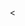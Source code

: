 <<!DOCTYPE html>
<html lang="zh-TW">
<head>
    <meta charset="UTF-8">
    <meta name="viewport" content="width=device-width, initial-scale=1.0">
    <title>HanaGo Travel 花語旅遊 - Bloom Your Journey</title>
    <style>
        * {
            margin: 0;
            padding: 0;
            box-sizing: border-box;
        }

        body {
            font-family: 'Arial', sans-serif;
            line-height: 1.6;
            color: #333;
            background: linear-gradient(135deg, #ffeef8 0%, #ffe5f0 100%);
        }

        .container {
            max-width: 1200px;
            margin: 0 auto;
            padding: 0 20px;
        }

        /* Header */
        header {
            background: linear-gradient(135deg, #ff6b9d 0%, #e91e63 100%);
            color: white;
            padding: 1rem 0;
            position: sticky;
            top: 0;
            z-index: 100;
            box-shadow: 0 2px 20px rgba(233, 30, 99, 0.3);
        }

        .header-content {
            display: flex;
            justify-content: space-between;
            align-items: center;
        }

        .logo {
            display: flex;
            align-items: center;
            gap: 1rem;
        }
        
        .logo-img {
            height: 60px;
            width: auto;
            border-radius: 10px;
            box-shadow: 0 4px 15px rgba(255, 255, 255, 0.3);
        }
        
        .logo-text {
            font-size: 2rem;
            font-weight: bold;
            text-shadow: 2px 2px 4px rgba(0,0,0,0.3);
        }

        .slogan {
            font-size: 0.9rem;
            opacity: 0.9;
        }

        nav ul {
            display: flex;
            list-style: none;
            gap: 2rem;
        }

        nav a {
            color: white;
            text-decoration: none;
            font-weight: 500;
            transition: all 0.3s ease;
            padding: 0.5rem 1rem;
            border-radius: 20px;
        }

        nav a:hover {
            background: rgba(255, 255, 255, 0.2);
            transform: translateY(-2px);
        }

        /* Hero Section */
        .hero {
            background: linear-gradient(rgba(255, 107, 157, 0.8), rgba(233, 30, 99, 0.8)), 
                        url('data:image/svg+xml,<svg xmlns="http://www.w3.org/2000/svg" viewBox="0 0 1200 600"><defs><pattern id="sakura" x="0" y="0" width="100" height="100" patternUnits="userSpaceOnUse"><circle cx="50" cy="50" r="3" fill="%23ffb3d1" opacity="0.6"/></pattern></defs><rect width="1200" height="600" fill="url(%23sakura)"/></svg>');
            height: 80vh;
            display: flex;
            align-items: center;
            justify-content: center;
            text-align: center;
            color: white;
            position: relative;
            overflow: hidden;
        }

        .hero::before {
            content: '';
            position: absolute;
            top: 0;
            left: 0;
            right: 0;
            bottom: 0;
            background: url('data:image/svg+xml,<svg xmlns="http://www.w3.org/2000/svg" viewBox="0 0 100 100"><circle cx="20" cy="20" r="2" fill="%23ff9ac7" opacity="0.4"><animate attributeName="cy" values="20;80;20" dur="3s" repeatCount="indefinite"/></circle><circle cx="50" cy="40" r="1.5" fill="%23ffc4dd" opacity="0.6"><animate attributeName="cy" values="40;90;40" dur="4s" repeatCount="indefinite"/></circle><circle cx="80" cy="30" r="2.5" fill="%23ff6b9d" opacity="0.3"><animate attributeName="cy" values="30;85;30" dur="5s" repeatCount="indefinite"/></circle></svg>') repeat;
            animation: float 10s ease-in-out infinite;
        }

        @keyframes float {
            0%, 100% { transform: translateY(0px); }
            50% { transform: translateY(-20px); }
        }

        .hero-content {
            z-index: 2;
            position: relative;
        }

        .hero h1 {
            font-size: 4rem;
            margin-bottom: 1rem;
            text-shadow: 3px 3px 6px rgba(0,0,0,0.5);
            animation: fadeInUp 1s ease-out;
        }

        .hero p {
            font-size: 1.5rem;
            margin-bottom: 2rem;
            animation: fadeInUp 1s ease-out 0.3s both;
        }

        .cta-button {
            display: inline-block;
            background: linear-gradient(45deg, #ff9800, #ff5722);
            color: white;
            padding: 1rem 2rem;
            text-decoration: none;
            border-radius: 50px;
            font-weight: bold;
            font-size: 1.1rem;
            transition: all 0.3s ease;
            box-shadow: 0 8px 25px rgba(255, 152, 0, 0.4);
            animation: fadeInUp 1s ease-out 0.6s both;
        }

        .cta-button:hover {
            transform: translateY(-3px);
            box-shadow: 0 12px 35px rgba(255, 152, 0, 0.6);
        }

        @keyframes fadeInUp {
            from {
                opacity: 0;
                transform: translateY(30px);
            }
            to {
                opacity: 1;
                transform: translateY(0);
            }
        }

        /* Sections */
        section {
            padding: 4rem 0;
        }

        .section-title {
            text-align: center;
            font-size: 2.5rem;
            margin-bottom: 3rem;
            color: #e91e63;
            position: relative;
        }

        .section-title::after {
            content: '🌸';
            display: block;
            font-size: 1.5rem;
            margin-top: 0.5rem;
        }

        /* Tour Package */
        .tour-package {
            background: white;
            border-radius: 20px;
            padding: 2rem;
            margin: 2rem 0;
            box-shadow: 0 10px 30px rgba(0,0,0,0.1);
            transition: all 0.3s ease;
        }

        .tour-package:hover {
            transform: translateY(-5px);
            box-shadow: 0 20px 40px rgba(0,0,0,0.15);
        }

        .package-header {
            text-align: center;
            margin-bottom: 2rem;
        }

        .package-title {
            font-size: 2rem;
            color: #e91e63;
            margin-bottom: 0.5rem;
        }

        .package-price {
            font-size: 1.5rem;
            color: #ff9800;
            font-weight: bold;
        }

        .original-price {
            text-decoration: line-through;
            color: #999;
            font-size: 1.2rem;
            margin-right: 1rem;
        }

        .itinerary {
            display: grid;
            grid-template-columns: repeat(auto-fit, minmax(300px, 1fr));
            gap: 1rem;
            margin: 2rem 0;
        }

        .day-card {
            background: linear-gradient(135deg, #f8f9fa 0%, #e9ecef 100%);
            padding: 1.5rem;
            border-radius: 15px;
            border-left: 4px solid #e91e63;
            transition: all 0.3s ease;
        }

        .day-card:hover {
            background: linear-gradient(135deg, #fff 0%, #f8f9fa 100%);
            transform: scale(1.02);
        }

        .day-number {
            font-weight: bold;
            color: #e91e63;
            font-size: 1.2rem;
        }

        .day-theme {
            font-weight: bold;
            margin: 0.5rem 0;
            color: #333;
        }

        /* Interactive Features */
        .interactive-section {
            background: linear-gradient(135deg, #fff 0%, #f3e5f5 100%);
            padding: 3rem 0;
            border-radius: 30px;
            margin: 2rem 0;
        }

        .activity-grid {
            display: grid;
            grid-template-columns: repeat(auto-fit, minmax(250px, 1fr));
            gap: 2rem;
            margin-top: 2rem;
        }

        .activity-card {
            background: white;
            padding: 2rem;
            border-radius: 20px;
            text-align: center;
            box-shadow: 0 8px 25px rgba(233, 30, 99, 0.1);
            transition: all 0.3s ease;
            cursor: pointer;
        }

        .activity-card:hover {
            transform: translateY(-8px) scale(1.05);
            box-shadow: 0 15px 35px rgba(233, 30, 99, 0.2);
        }

        .activity-icon {
            font-size: 3rem;
            margin-bottom: 1rem;
        }

        /* Booking Form */
        .booking-form {
            background: white;
            padding: 2rem;
            border-radius: 20px;
            box-shadow: 0 10px 30px rgba(0,0,0,0.1);
            margin: 2rem 0;
        }

        .form-group {
            margin-bottom: 1.5rem;
        }

        .form-group label {
            display: block;
            margin-bottom: 0.5rem;
            font-weight: bold;
            color: #e91e63;
        }

        .form-group input,
        .form-group select,
        .form-group textarea {
            width: 100%;
            padding: 1rem;
            border: 2px solid #e9ecef;
            border-radius: 10px;
            font-size: 1rem;
            transition: all 0.3s ease;
        }

        .form-group input:focus,
        .form-group select:focus,
        .form-group textarea:focus {
            outline: none;
            border-color: #e91e63;
            box-shadow: 0 0 10px rgba(233, 30, 99, 0.2);
        }

        .submit-btn {
            background: linear-gradient(45deg, #e91e63, #ff6b9d);
            color: white;
            padding: 1rem 2rem;
            border: none;
            border-radius: 50px;
            font-size: 1.1rem;
            font-weight: bold;
            cursor: pointer;
            transition: all 0.3s ease;
            width: 100%;
        }

        .submit-btn:hover {
            transform: translateY(-2px);
            box-shadow: 0 8px 25px rgba(233, 30, 99, 0.4);
        }

        /* Contact Info */
        .contact-info {
            background: linear-gradient(135deg, #e91e63 0%, #ff6b9d 100%);
            color: white;
            padding: 3rem 0;
            border-radius: 20px;
            margin: 2rem 0;
        }

        .contact-grid {
            display: grid;
            grid-template-columns: repeat(auto-fit, minmax(300px, 1fr));
            gap: 2rem;
        }

        .contact-item {
            text-align: center;
            padding: 1rem;
        }

        .contact-item h3 {
            font-size: 1.5rem;
            margin-bottom: 1rem;
        }

        /* Footer */
        footer {
            background: #333;
            color: white;
            text-align: center;
            padding: 2rem 0;
        }

        /* Responsive */
        @media (max-width: 768px) {
            .hero h1 {
                font-size: 2.5rem;
            }
            
            nav ul {
                flex-direction: column;
                gap: 1rem;
            }
            
            .header-content {
                flex-direction: column;
                gap: 1rem;
            }
            
            .logo-img {
                height: 45px;
            }
            
            .logo-text {
                font-size: 1.5rem;
            }
            
            .itinerary {
                grid-template-columns: 1fr;
            }
        }

        /* Special Effects */
        .sakura-particle {
            position: fixed;
            pointer-events: none;
            z-index: 1000;
            color: #ff9ac7;
            font-size: 1.5rem;
            animation: fall 5s linear infinite;
        }

        @keyframes fall {
            from {
                transform: translateY(-100vh) rotate(0deg);
                opacity: 1;
            }
            to {
                transform: translateY(100vh) rotate(360deg);
                opacity: 0;
            }
        }
    </style>
</head>
<body>
    <header>
        <div class="container">
            <div class="header-content">
            <div class="header-content">
                <div>
                    <div class="logo">
                        <img src="HanaGo Logo.jpg" alt="HanaGo Logo" class="logo-img">
                        <div class="logo-text">HanaGo Travel 花語旅遊</div>
                    </div>
                    <div class="slogan">Bloom Your Journey 開啟您的旅程之花</div>
                </div>
                <nav>
                    <ul>
                        <li><a href="#home">首頁</a></li>
                        <li><a href="#tour">行程</a></li>
                        <li><a href="#activities">體驗活動</a></li>
                        <li><a href="#booking">預約</a></li>
                        <li><a href="#contact">聯絡我們</a></li>
                    </ul>
                </nav>
            </div>
        </div>
    </header>

    <section id="home" class="hero">
        <div class="hero-content">
            <h1>日本櫻花之旅</h1>
            <p>與我們一起開啟夢幻的日本之旅，感受櫻花盛開的浪漫</p>
            <a href="#booking" class="cta-button">立即預約 ✈️</a>
        </div>
    </section>

    <section id="tour" class="container">
        <h2 class="section-title">精選行程</h2>
        
        <div class="tour-package">
            <div class="package-header">
                <h3 class="package-title">🌸 7天日本櫻花之旅 🌸</h3>
                <div class="package-price">
                    <span class="original-price">NT$28,000</span>
                    <span>早鳥優惠 NT$25,000</span>
                </div>
            </div>

            <div class="itinerary">
                <div class="day-card">
                    <div class="day-number">第1天</div>
                    <div class="day-theme">抵達東京</div>
                    <div>機場接送，入住酒店，歡迎晚餐</div>
                </div>
                <div class="day-card">
                    <div class="day-number">第2天</div>
                    <div class="day-theme">東京探索</div>
                    <div>淺草寺、東京晴空塔、明治神宮</div>
                </div>
                <div class="day-card">
                    <div class="day-number">第3天</div>
                    <div class="day-theme">日光一日遊</div>
                    <div>參觀東照宮、瀨戶橋</div>
                </div>
                <div class="day-card">
                    <div class="day-number">第4天</div>
                    <div class="day-theme">前往京都</div>
                    <div>新幹線至京都，參觀伏見稻荷大社</div>
                </div>
                <div class="day-card">
                    <div class="day-number">第5天</div>
                    <div class="day-theme">京都寺廟與花園</div>
                    <div>金閣寺、嵐山竹林、天龍寺</div>
                </div>
                <div class="day-card">
                    <div class="day-number">第6天</div>
                    <div class="day-theme">京都與奈良</div>
                    <div>清水寺，奈良東大寺與鹿公園</div>
                </div>
                <div class="day-card">
                    <div class="day-number">第7天</div>
                    <div class="day-theme">離開</div>
                    <div>最後購物，轉機場</div>
                </div>
            </div>
        </div>
    </section>

    <section id="activities" class="interactive-section">
        <div class="container">
            <h2 class="section-title">特色體驗活動</h2>
            <div class="activity-grid">
                <div class="activity-card" onclick="showActivity('matcha')">
                    <div class="activity-icon">🍵</div>
                    <h3>抹茶DIY</h3>
                    <p>現場報名，每場15人<br>自製抹茶帶回家</p>
                </div>
                <div class="activity-card" onclick="showActivity('yukata')">
                    <div class="activity-icon">👘</div>
                    <h3>浴衣試穿</h3>
                    <p>追蹤IG+拍照上傳<br>即拍即印Polaroid</p>
                </div>
                <div class="activity-card" onclick="showActivity('gacha')">
                    <div class="activity-icon">🎰</div>
                    <h3>扭蛋抽獎</h3>
                    <p>完成闖關集章<br>有機會抽中免費機票</p>
                </div>
            </div>
        </div>
    </section>

    <section id="booking" class="container">
        <h2 class="section-title">立即預約</h2>
        
        <div class="booking-form">
            <form id="bookingForm">
                <div class="form-group">
                    <label for="name">姓名 *</label>
                    <input type="text" id="name" name="name" required>
                </div>
                
                <div class="form-group">
                    <label for="phone">電話 *</label>
                    <input type="tel" id="phone" name="phone" required>
                </div>
                
                <div class="form-group">
                    <label for="email">Email *</label>
                    <input type="email" id="email" name="email" required>
                </div>
                
                <div class="form-group">
                    <label for="people">人數</label>
                    <select id="people" name="people">
                        <option value="1">1人</option>
                        <option value="2" selected>2人</option>
                        <option value="3">3人</option>
                        <option value="4">4人</option>
                        <option value="5+">5人以上</option>
                    </select>
                </div>
                
                <div class="form-group">
                    <label for="date">希望出發日期</label>
                    <input type="date" id="date" name="date">
                </div>
                
                <div class="form-group">
                    <label for="message">特殊需求</label>
                    <textarea id="message" name="message" rows="4" placeholder="請告訴我們您的特殊需求或問題..."></textarea>
                </div>
                
                <button type="submit" class="submit-btn">送出預約申請 🌸</button>
            </form>
        </div>
    </section>

    <section id="contact" class="contact-info">
        <div class="container">
            <h2 class="section-title" style="color: white;">聯絡資訊</h2>
            <div class="contact-grid">
                <div class="contact-item">
                    <h3>📞 緊急熱線</h3>
                    <p>+886 952-520-520<br>24-hour standby</p>
                </div>
                <div class="contact-item">
                    <h3>🇯🇵 日本服務中心</h3>
                    <p>(03) 1314-5920</p>
                </div>
                <div class="contact-item">
                    <h3>🏢 台北總公司</h3>
                    <p>(02) 3344-5920</p>
                </div>
            </div>
        </div>
    </section>

    <footer>
        <div class="container">
            <p>&copy; 2024 HanaGo Travel 花語旅遊. All rights reserved.</p>
            <p>Founded in Taipei, 2023 | 18 staff members dedicated to your journey</p>
        </div>
    </footer>

    <script>
        // 櫻花飄落效果
        function createSakura() {
            const sakura = document.createElement('div');
            sakura.className = 'sakura-particle';
            sakura.innerHTML = '🌸';
            sakura.style.left = Math.random() * 100 + 'vw';
            document.body.appendChild(sakura);

            setTimeout(() => {
                sakura.remove();
            }, 5000);
        }

        // 每2秒產生一朵櫻花
        setInterval(createSakura, 2000);

        // 平滑滾動
        document.querySelectorAll('a[href^="#"]').forEach(anchor => {
            anchor.addEventListener('click', function (e) {
                e.preventDefault();
                const target = document.querySelector(this.getAttribute('href'));
                if (target) {
                    target.scrollIntoView({
                        behavior: 'smooth',
                        block: 'start'
                    });
                }
            });
        });

        // 活動卡片互動
        function showActivity(activity) {
            const activities = {
                'matcha': '🍵 抹茶DIY體驗\n\n現場報名，每場限15人\n專業老師指導，自製抹茶帶回家\n體驗日本茶道文化的精髓',
                'yukata': '👘 浴衣試穿體驗\n\n追蹤我們的IG並拍照上傳\n提供即拍即印Polaroid\n感受日本傳統服飾之美',
                'gacha': '🎰 幸運扭蛋抽獎\n\n完成所有闖關活動集滿印章\n有機會抽中免費日本來回機票\n還有更多精美日本小物等你來抽'
            };
            
            alert(activities[activity]);
        }

        // 表單提交處理
        document.getElementById('bookingForm').addEventListener('submit', function(e) {
            e.preventDefault();
            
            const formData = new FormData(this);
            const data = Object.fromEntries(formData);
            
            // 模擬表單提交
            alert(`感謝您的預約申請！\n\n預約資訊：\n姓名：${data.name}\n電話：${data.phone}\nEmail：${data.email}\n人數：${data.people}\n\n我們將在24小時內與您聯繫確認詳細行程。\n\n櫻花季限量早鳥優惠至6/30！\n記得把握機會享受免費溫泉券！🌸`);
            
            // 重置表單
            this.reset();
        });

        // 滾動時的動畫效果
        const observerOptions = {
            threshold: 0.1,
            rootMargin: '0px 0px -50px 0px'
        };

        const observer = new IntersectionObserver((entries) => {
            entries.forEach(entry => {
                if (entry.isIntersecting) {
                    entry.target.style.opacity = '1';
                    entry.target.style.transform = 'translateY(0)';
                }
            });
        }, observerOptions);

        // 觀察所有卡片元素
        document.querySelectorAll('.day-card, .activity-card, .tour-package').forEach(el => {
            el.style.opacity = '0';
            el.style.transform = 'translateY(30px)';
            el.style.transition = 'all 0.6s ease';
            observer.observe(el);
        });

        // 價格閃爍效果
        setInterval(() => {
            const priceElement = document.querySelector('.package-price');
            if (priceElement) {
                priceElement.style.animation = 'none';
                setTimeout(() => {
                    priceElement.style.animation = 'pulse 2s ease-in-out';
                }, 10);
            }
        }, 5000);

        // 新增CSS動畫
        const style = document.createElement('style');
        style.textContent = `
            @keyframes pulse {
                0% { transform: scale(1); }
                50% { transform: scale(1.05); }
                100% { transform: scale(1); }
            }
        `;
        document.head.appendChild(style);
    </script>
</body>
</html>
